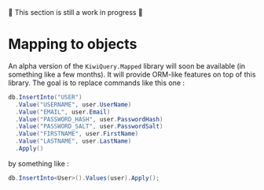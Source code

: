 <div class="alert alert-warning text-center" role="alert">
    🚧 This section is still a work in progress 🚧
</div>

# Mapping to objects

An alpha version of the `KiwiQuery.Mapped` library will soon be available (in something like a few months). It will
provide ORM-like features on top of this library. The goal is to replace commands like this one :

```csharp
db.InsertInto("USER")
  .Value("USERNAME", user.UserName)
  .Value("EMAIL", user.Email)
  .Value("PASSWORD_HASH", user.PasswordHash)
  .Value("PASSWORD_SALT", user.PasswordSalt)
  .Value("FIRSTNAME", user.FirstName)
  .Value("LASTNAME", user.LastName)
  .Apply()
```

by something like :

```csharp
db.InsertInto<User>().Values(user).Apply();
```
